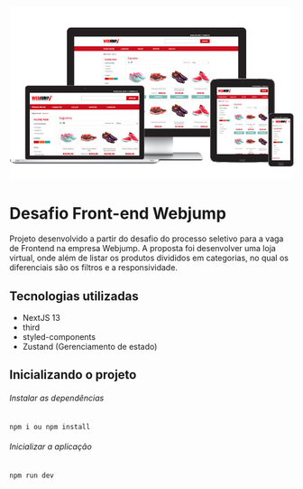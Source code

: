 ![preview](public/preview.jpg)

# Desafio Front-end Webjump

Projeto desenvolvido a partir do desafio do processo seletivo para a vaga de Frontend na empresa Webjump. A proposta foi desenvolver uma loja virtual, onde além de listar os produtos divididos em categorias, no qual os diferenciais são os filtros e a responsividade.

## Tecnologias utilizadas

- NextJS 13
- third
- styled-components
- Zustand (Gerenciamento de estado)

## Inicializando o projeto

###### Instalar as dependências

`npm i ou npm install`

###### Inicializar a aplicação

`npm run dev`






